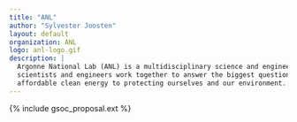 ```yaml
---
title: "ANL"
author: "Sylvester Joosten"
layout: default
organization: ANL
logo: anl-logo.gif
description: |
  Argonne National Lab (ANL) is a multidisciplinary science and engineering research center, where talented 
  scientists and engineers work together to answer the biggest questions facing humanity, from how to obtain 
  affordable clean energy to protecting ourselves and our environment.
---
```


{% include gsoc_proposal.ext %}
